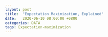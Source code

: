 ```yaml
---
layout: post
title:  "Expectation Maximization, Explained"
date:   2020-06-10 08:00:00 +0800
categories: DATA
tags: Expectation-maximization
---
```



